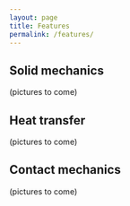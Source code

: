 ```yaml
---
layout: page
title: Features
permalink: /features/
---
```


## Solid mechanics
(pictures to come)

## Heat transfer
(pictures to come)

## Contact mechanics
(pictures to come)

